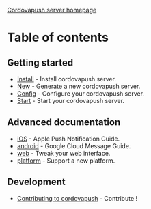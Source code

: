 [Cordovapush server homepage](https://github.com/smile-mobile/cordovapush-server/tree/master/server)

# Table of contents

## Getting started

* [Install](https://github.com/smile-mobile/cordovapush-server/blob/master/server/docs/install.md#install) - Install cordovapush server.
* [New](https://github.com/smile-mobile/cordovapush-server/blob/master/server/docs/new.md#new) - Generate a new cordovapush server.
* [Config](https://github.com/smile-mobile/cordovapush-server/blob/master/server/docs/config.md#config) - Configure your cordovapush server.
* [Start](https://github.com/smile-mobile/cordovapush-server/blob/master/server/docs/start.md#start) - Start your cordovapush server.

## Advanced documentation

* [iOS](https://github.com/smile-mobile/cordovapush-server/blob/master/server/docs/ios.md#ios) - Apple Push Notification Guide.
* [android](https://github.com/smile-mobile/cordovapush-server/blob/master/server/docs/android.md#android) - Google Cloud Message Guide.
* [web](https://github.com/smile-mobile/cordovapush-server/blob/master/server/docs/web.md#web) - Tweak your web interface.
* [platform](https://github.com/smile-mobile/cordovapush-server/blob/master/server/docs/platform.md#platform) - Support a new platform.

## Development

* [Contributing to cordovapush](https://github.com/smile-mobile/cordovapush-server/blob/master/server/docs/contribute.md#contribute) - Contribute !